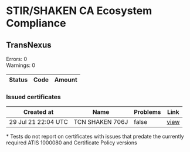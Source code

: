 # STIR/SHAKEN CA Ecosystem Compliance

## TransNexus

Errors: 0\
Warnings: 0

| Status | Code | Amount |
|--------|------|--------|

### Issued certificates

| Created at | Name | Problems | Link |
|------------|------|----------|------|
| 29 Jul 21 22:04 UTC | TCN SHAKEN 706J | false | [view](314340da9783d71524f1a0ca949956ebc808a842%2FREADME.md) |

\* Tests do not report on certificates with issues that predate the currently required ATIS 1000080 and Certificate Policy versions
